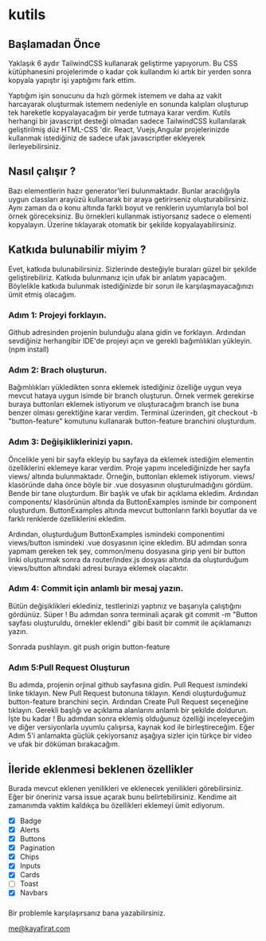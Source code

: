 # kutils

## Başlamadan Önce
Yaklaşık 6 aydır TailwindCSS kullanarak geliştirme yapıyorum. Bu CSS kütüphanesini projelerimde o kadar çok kullandım ki artık bir yerden sonra kopyala yapıştır işi yaptığımı fark ettim.

Yaptığım işin sonucunu da hızlı görmek istemem ve daha az vakit harcayarak oluşturmak istemem nedeniyle en sonunda kalıpları oluşturup tek hareketle kopyalayacağım bir yerde tutmaya karar verdim. Kutils herhangi bir javascript desteği olmadan sadece TailwindCSS kullanılarak geliştirilmiş düz HTML-CSS 'dir. React, Vuejs,Angular projelerinizde kullanmak istediğiniz de sadece ufak javascriptler ekleyerek ilerleyebilirsiniz.

## Nasıl çalışır ?

Bazı elementlerin hazır generator'leri bulunmaktadır. Bunlar aracılığıyla uygun classları arayüzü kullanarak bir araya getirirseniz oluşturabilirsiniz. Aynı zaman da o konu altında farklı boyut ve renklerin uyumlarıyla bol bol örnek göreceksiniz. Bu örnekleri kullanmak istiyorsanız sadece o elementi kopyalayın. Üzerine tıklayarak otomatik bir şekilde kopyalayabilirsiniz.

## Katkıda bulunabilir miyim ?
Evet, katkıda bulunabilirsiniz. Sizlerinde desteğiyle buraları güzel bir şekilde geliştirebiliriz. Katkıda bulunmanız için ufak bir anlatım yapacağım. Böylelikle katkıda bulunmak istediğinizde bir sorun ile karşılaşmayacağınızı ümit etmiş olacağım.

### Adım 1: Projeyi forklayın.

Github adresinden projenin bulunduğu alana gidin ve forklayın. Ardından sevdiğiniz herhangibir IDE'de projeyi açın ve gerekli bağımlılıkları yükleyin. (npm install)

### Adım 2: Brach oluşturun.

Bağımlılıkları yükledikten sonra eklemek istediğiniz özelliğe uygun veya mevcut hataya uygun isimde bir branch oluşturun. Örnek vermek gerekirse buraya buttonları eklemek istiyorum ve oluşturacağım branch ise buna benzer olması gerektiğine karar verdim. Terminal üzerinden, git checkout -b "button-feature" komutunu kullanarak button-feature branchini oluşturdum.

### Adım 3: Değişikliklerinizi yapın.

Öncelikle yeni bir sayfa ekleyip bu sayfaya da eklemek istediğim elementin özelliklerini eklemeye karar verdim. Proje yapımı incelediğinizde her sayfa views/ altında bulunmaktadır. Örneğin, buttonları eklemek istiyorum. views/ klasöründe daha önce böyle bir .vue dosyasının oluşturulmadığını gördüm. Bende bir tane oluşturdum. Bir başlık ve ufak bir açıklama ekledim. Ardından components/ klasörünün altında da ButtonExamples isminde bir component oluşturdum. ButtonExamples altında mevcut buttonların farklı boyutlar da ve farklı renklerde özelliklerini ekledim.

Ardından, oluşturduğum ButtonExamples ismindeki componentimi views/button ismindeki .vue dosyasının içine ekledim. BU adımdan sonra yapmam gereken tek şey, common/menu dosyasına girip yeni bir button linki oluşturmak sonra da router/index.js dosyası altında da oluşturduğum views/button altındaki adresi buraya eklemek olacaktır.

### Adım 4: Commit için anlamlı bir mesaj yazın.

Bütün değişiklikleri eklediniz, testlerinizi yaptınız ve başarıyla çalıştığını gördünüz. Süper ! Bu adımdan sonra terminali açarak git commit -m "Button sayfası oluşturuldu, örnekler eklendi" gibi basit bir commit ile açıklamanızı yazın.

Sonrada pushlayın. git push origin button-feature

### Adım 5:Pull Request Oluşturun

Bu adımda, projenin orjinal github sayfasına gidin. Pull Request ismindeki linke tıklayın. New Pull Request butonuna tıklayın. Kendi oluşturduğumuz button-feature branchini seçin. Ardından Create Pull Request seçeneğine tıklayın. Gerekli başlığı ve açıklama alanlarını anlamlı bir şekilde doldurun. İşte bu kadar ! Bu adımdan sonra eklemiş olduğunuz özelliği inceleyeceğim ve diğer versiyonlarla uyumlu çalışırsa, kaynak kod ile birleştireceğim. Eğer Adım 5'i anlamakta güçlük çekiyorsanız aşağıya sizler için türkçe bir video ve ufak bir döküman bırakacağım.

## İleride eklenmesi beklenen özellikler

Burada mevcut eklenen yenilikleri ve eklenecek yenilikleri görebilirsiniz. Eğer bir öneriniz varsa issue açarak bunu belirtebilirsiniz. Kendime ait zamanımda vaktim kaldıkça bu özellikleri eklemeyi ümit ediyorum.


- [x] Badge
- [x] Alerts
- [x] Buttons
- [x] Pagination
- [x] Chips
- [x] Inputs
- [x] Cards
- [ ] Toast
- [x] Navbars

### 

Bir problemle karşılaşırsanız bana yazabilirsiniz. 

[me@kayafirat.com](mailto:me@kayafirat.com?subject=[GitHub]%vue-dynamic-hero-icons)




